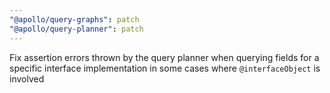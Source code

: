 ```yaml
---
"@apollo/query-graphs": patch
"@apollo/query-planner": patch
---
```


Fix assertion errors thrown by the query planner when querying fields for a specific interface implementation in some cases where `@interfaceObject` is involved
  
